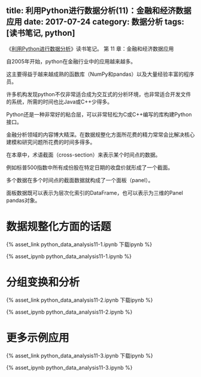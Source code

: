 title: 利用Python进行数据分析(11)：金融和经济数据应用
date: 2017-07-24
category: 数据分析
tags: [读书笔记, python]
---

《[利用Python进行数据分析](https://book.douban.com/subject/25779298/)》读书笔记。
第 11 章：金融和经济数据应用



自2005年开始，python在金融行业中的应用越来越多。

这主要得益于越来越成熟的函数库（NumPy和pandas）以及大量经验丰富的程序员。

许多机构发现python不仅非常适合成为交互式的分析环境，也非常适合开发文件的系统，所需的时间也比Java或C++少得多。

Python还是一种非常好的粘合层，可以非常轻松为C或C++编写的库构建Python接口。

金融分析领域的内容博大精深。在数据规整化方面所花费的精力常常会比解决核心建模和研究问题所花费的时间多得多。

在本章中，术语截面（cross-section）来表示某个时间点的数据。

例如标普500指数中所有成份股在特定日期的收盘价就形成了一个截面。

多个数据在多个时间点的截面数据就构成了一个面板（panel）。

面板数据既可以表示为层次化索引的DataFrame，也可以表示为三维的Panel pandas对象。

<!-- more -->

# 数据规整化方面的话题

{% asset_link python_data_analysis11-1.ipynb 下载ipynb %}

{% asset_ipynb python_data_analysis11-1.ipynb %}

# 分组变换和分析

{% asset_link python_data_analysis11-2.ipynb 下载ipynb %}

{% asset_ipynb python_data_analysis11-2.ipynb %}


# 更多示例应用

{% asset_link python_data_analysis11-3.ipynb 下载ipynb %}

{% asset_ipynb python_data_analysis11-3.ipynb %}




